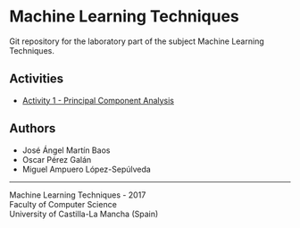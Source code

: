 # Machine Learning Techniques
Git repository for the laboratory part of the subject Machine Learning Techniques. 


## Activities
- [Activity 1 - Principal Component Analysis](Activity_1/)



## Authors
* José Ángel Martín Baos
* Oscar Pérez Galán
* Miguel Ampuero López-Sepúlveda

----------------------------------------------------
Machine Learning Techniques - 2017 <br>
Faculty of Computer Science <br>
University of Castilla-La Mancha (Spain)
